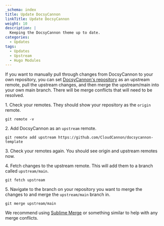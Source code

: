 ```yaml
---
_schema: index
title: Update DocsyCannon
linkTitle: Update DocsyCannon
weight: 10
description: |
  Keeping the DocsyCannon theme up to date.
categories:
  - Updates
tags:
  - Updates
  - Upstream
  - Hugo Modules
---
```

If you want to manually pull through changes from DocsyCannon to your own repository, you can set [DocsyCannon's repository](https://github.com/CloudCannon/docsycannon-template) as an upstream remote, pull the upstream changes, and then merge the upstream/main into your own main branch. There will be merge conflicts that will need to be resolved.

1\. Check your remotes. They should show your repository as the `origin` remote.

```console
git remote -v
```

2\. Add DocsyCannon as an `upstream` remote.

```console
git remote add upstream https://github.com/CloudCannon/docsycannon-template
```

3\. Check your remotes again. You should see origin and upstream remotes now.

4\. Fetch changes to the upstream remote. This will add them to a branch called `upstream/main`.&nbsp;

```
git fetch upstream
```

5\. Navigate to the branch on your repository you want to merge the changes to and merge the `upstream/main` branch in.

```
git merge upstream/main
```

We recommend using <a target="_blank" rel="noopener" href="https://www.sublimemerge.com/">Sublime Merge</a>&nbsp;or something similar to help with any merge conflicts.